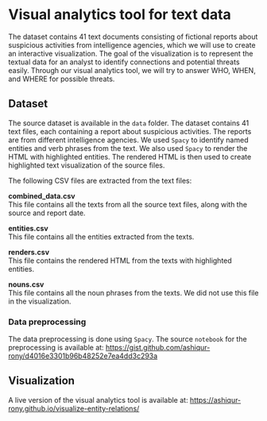 # Visual analytics tool for text data
The dataset contains 41 text documents consisting of fictional reports about suspicious activities from intelligence agencies, which we will use to create an interactive visualization. The goal of the visualization is to represent the textual data for an analyst to identify connections and potential threats easily. Through our visual analytics tool, we will try to answer WHO, WHEN, and WHERE for possible threats. 

## Dataset
The source dataset is available in the `data` folder. The dataset contains 41 text files, each containing a report about suspicious activities. The reports are from different intelligence agencies. We used `Spacy` to identify named entities and verb phrases from the text. We also used `Spacy` to render the HTML with highlighted entities. The rendered HTML is then used to create highlighted text visualization of the source files.

The following CSV files are extracted from the text files:

**combined_data.csv**    
This file contains all the texts from all the source text files, along with the source and report date.

**entities.csv**  
This file contains all the entities extracted from the texts.

**renders.csv**  
This file contains the rendered HTML from the texts with highlighted entities.

**nouns.csv**  
This file contains all the noun phrases from the texts. We did not use this file in the visualization.

### Data preprocessing
The data preprocessing is done using `Spacy`. The source `notebook` for the preprocessing is available at: https://gist.github.com/ashiqur-rony/d4016e3301b96b48252e7ea4dd3c293a 

## Visualization
A live version of the visual analytics tool is available at: https://ashiqur-rony.github.io/visualize-entity-relations/